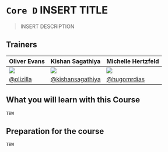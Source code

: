 # `Core D` INSERT TITLE

> INSERT DESCRIPTION

## Trainers

| **Oliver Evans**                                    	| **Kishan Sagathiya**                                   	| **Michelle Hertzfeld**                                	|
|-----------------------------------------------------	|--------------------------------------------------------	|-------------------------------------------------------	|
| ![](https://avatars0.githubusercontent.com/u/58871) 	| ![](https://avatars0.githubusercontent.com/u/10185999) 	| ![](https://avatars1.githubusercontent.com/u/4827522) 	|
| [@olizilla](https://github.com/olizilla/)           	| [@kishansagathiya](https://github.com/kishansagathiya) 	| [@hugomrdias](https://github.com/meiqimichelle)       	|

## What you will learn with this Course

`TBW`

## Preparation for the course

`TBW`
